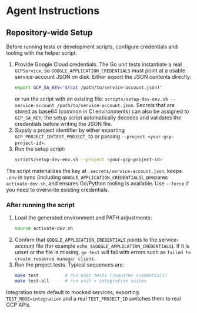 # Agent Instructions

## Repository-wide Setup
Before running tests or development scripts, configure credentials and tooling with the helper script:

1. Provide Google Cloud credentials. The Go unit tests instantiate a real `GCPService`, so `GOOGLE_APPLICATION_CREDENTIALS` must point at a usable service-account JSON on disk. Either export the JSON contents directly:
   ```bash
   export GCP_SA_KEY="$(cat /path/to/service-account.json)"
   ```
   or run the script with an existing file: `scripts/setup-dev-env.sh --service-account /path/to/service-account.json`.
   Secrets that are stored as base64 (common in CI environments) can also be assigned to `GCP_SA_KEY`; the setup script automatically decodes and validates the credentials before writing the JSON file.
2. Supply a project identifier by either exporting `GCP_PROJECT_ID`/`TEST_PROJECT_ID` or passing `--project <your-gcp-project-id>`.
3. Run the setup script:
   ```bash
   scripts/setup-dev-env.sh --project <your-gcp-project-id>
   ```

The script materializes the key at `.secrets/service-account.json`, keeps `.env` in sync (including `GOOGLE_APPLICATION_CREDENTIALS`), prepares `activate-dev.sh`, and ensures Go/Python tooling is available. Use `--force` if you need to overwrite existing credentials.

### After running the script
1. Load the generated environment and PATH adjustments:
   ```bash
   source activate-dev.sh
   ```
2. Confirm that `GOOGLE_APPLICATION_CREDENTIALS` points to the service-account file (for example `echo $GOOGLE_APPLICATION_CREDENTIALS`). If it is unset or the file is missing, `go test` will fail with errors such as `failed to create resource manager client`.
3. Run the project tests. Typical sequences are:
   ```bash
   make test          # run unit tests (requires credentials)
   make test-all      # run unit + integration suites
   ```

Integration tests default to mocked services; exporting `TEST_MODE=integration` and a real `TEST_PROJECT_ID` switches them to real GCP APIs.
